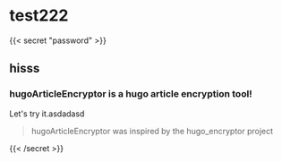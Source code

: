 # test222


<!--more-->

{{< secret "password" >}}

## hisss

### hugoArticleEncryptor is a hugo article encryption tool!

Let's try it.asdadasd

> hugoArticleEncryptor was inspired by the hugo_encryptor project

{{< /secret >}}
